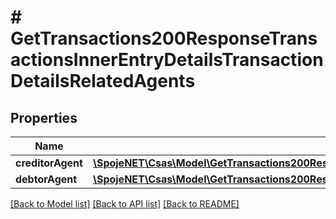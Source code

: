 # # GetTransactions200ResponseTransactionsInnerEntryDetailsTransactionDetailsRelatedAgents

## Properties

Name | Type | Description | Notes
------------ | ------------- | ------------- | -------------
**creditorAgent** | [**\SpojeNET\Csas\Model\GetTransactions200ResponseTransactionsInnerEntryDetailsTransactionDetailsRelatedAgentsCreditorAgent**](GetTransactions200ResponseTransactionsInnerEntryDetailsTransactionDetailsRelatedAgentsCreditorAgent.md) |  | [optional]
**debtorAgent** | [**\SpojeNET\Csas\Model\GetTransactions200ResponseTransactionsInnerEntryDetailsTransactionDetailsRelatedAgentsDebtorAgent**](GetTransactions200ResponseTransactionsInnerEntryDetailsTransactionDetailsRelatedAgentsDebtorAgent.md) |  | [optional]

[[Back to Model list]](../../README.md#models) [[Back to API list]](../../README.md#endpoints) [[Back to README]](../../README.md)
